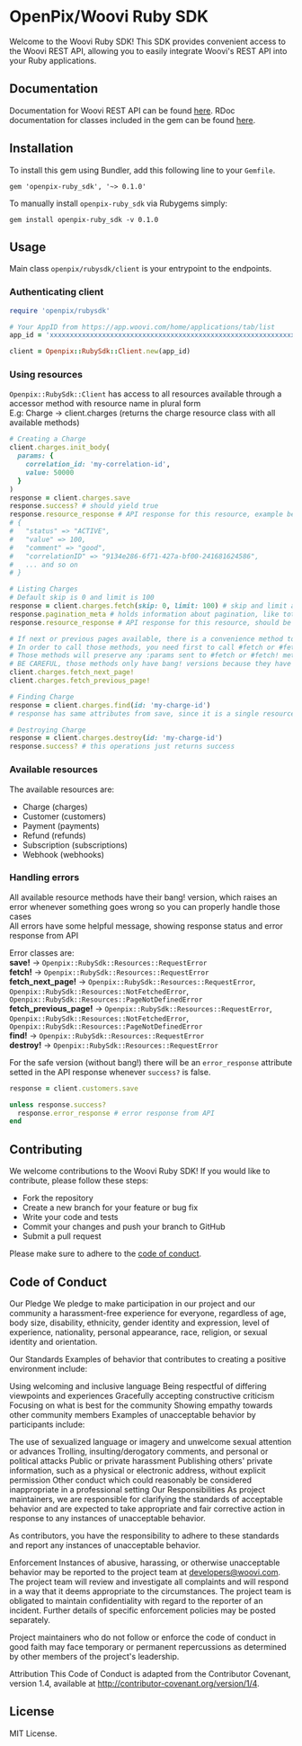 # OpenPix/Woovi Ruby SDK
Welcome to the Woovi Ruby SDK! This SDK provides convenient access to the Woovi REST API, allowing you to easily integrate Woovi's REST API into your Ruby applications.

## Documentation
Documentation for Woovi REST API can be found [here](https://developers.woovi.com/api).
RDoc documentation for classes included in the gem can be found [here]().

## Installation
To install this gem using Bundler, add this following line to your `Gemfile`.
```shell
gem 'openpix-ruby_sdk', '~> 0.1.0'
```

To manually install `openpix-ruby_sdk` via Rubygems simply:
```shell
gem install openpix-ruby_sdk -v 0.1.0
```

## Usage
Main class `openpix/rubysdk/client` is your entrypoint to the endpoints.
### Authenticating client
```ruby
require 'openpix/rubysdk'

# Your AppID from https://app.woovi.com/home/applications/tab/list
app_id = 'xxxxxxxxxxxxxxxxxxxxxxxxxxxxxxxxxxxxxxxxxxxxxxxxxxxxxxxxxxxxxxxxxxxxxxxxxxxxxxxxxxxxxxxxxxxxxxxxxxxxxxxxxxxxxxxxxxxxxxxxxxxxxxxxxxxxxxxxxxxx'

client = Openpix::RubySdk::Client.new(app_id)
```
### Using resources
`Openpix::RubySdk::Client` has access to all resources available through a accessor method with resource name in plural form   
E.g: Charge -> client.charges (returns the charge resource class with all available methods)
```ruby
# Creating a Charge
client.charges.init_body(
  params: {
    correlation_id: 'my-correlation-id',
    value: 50000
  }
)
response = client.charges.save
response.success? # should yield true
response.resource_response # API response for this resource, example bellow \/
# {
#   "status" => "ACTIVE",
#   "value" => 100,
#   "comment" => "good",
#   "correlationID" => "9134e286-6f71-427a-bf00-241681624586",
#   ... and so on
# }

# Listing Charges
# Default skip is 0 and limit is 100
response = client.charges.fetch(skip: 0, limit: 100) # skip and limit are pagination params, https://developers.woovi.com/api#tag/charge/paths/~1api~1v1~1charge/get
response.pagination_meta # holds information about pagination, like total, hasNextPage and so on
response.resource_response # API response for this resource, should be an array

# If next or previous pages available, there is a convenience method to fetch next or previous pages
# In order to call those methods, you need first to call #fetch or #fetch! to set the pagination params
# Those methods will preserve any :params sent to #fetch or #fetch! method
# BE CAREFUL, those methods only have bang! versions because they have a strong dependency on #fetch, handle properly their errors
client.charges.fetch_next_page!
client.charges.fetch_previous_page!

# Finding Charge
response = client.charges.find(id: 'my-charge-id')
# response has same attributes from save, since it is a single resource response

# Destroying Charge
response = client.charges.destroy(id: 'my-charge-id')
response.success? # this operations just returns success
```
### Available resources
The available resources are:
- Charge (charges)
- Customer (customers)
- Payment (payments)
- Refund (refunds)
- Subscription (subscriptions)
- Webhook (webhooks)
### Handling errors
All available resource methods have their bang! version, which raises an error whenever something goes wrong so you can properly handle those cases   
All errors have some helpful message, showing response status and error response from API

Error classes are:   
**save!** -> `Openpix::RubySdk::Resources::RequestError`   
**fetch!** -> `Openpix::RubySdk::Resources::RequestError`   
**fetch_next_page!** -> `Openpix::RubySdk::Resources::RequestError`, `Openpix::RubySdk::Resources::NotFetchedError`, `Openpix::RubySdk::Resources::PageNotDefinedError`   
**fetch_previous_page!** -> `Openpix::RubySdk::Resources::RequestError`, `Openpix::RubySdk::Resources::NotFetchedError`, `Openpix::RubySdk::Resources::PageNotDefinedError`   
**find!** -> `Openpix::RubySdk::Resources::RequestError`   
**destroy!** -> `Openpix::RubySdk::Resources::RequestError`   

For the safe version (without bang!) there will be an `error_response` attribute setted in the API response whenever `success?` is false.
```ruby
response = client.customers.save

unless response.success?
  response.error_response # error response from API
end
```

## Contributing
We welcome contributions to the Woovi Ruby SDK! If you would like to contribute, please follow these steps:

- Fork the repository
- Create a new branch for your feature or bug fix
- Write your code and tests
- Commit your changes and push your branch to GitHub
- Submit a pull request

Please make sure to adhere to the [code of conduct](#code-of-conduct).

## Code of Conduct
Our Pledge
We pledge to make participation in our project and our community a harassment-free experience for everyone, regardless of age, body size, disability, ethnicity, gender identity and expression, level of experience, nationality, personal appearance, race, religion, or sexual identity and orientation.

Our Standards
Examples of behavior that contributes to creating a positive environment include:

Using welcoming and inclusive language
Being respectful of differing viewpoints and experiences
Gracefully accepting constructive criticism
Focusing on what is best for the community
Showing empathy towards other community members
Examples of unacceptable behavior by participants include:

The use of sexualized language or imagery and unwelcome sexual attention or advances
Trolling, insulting/derogatory comments, and personal or political attacks
Public or private harassment
Publishing others' private information, such as a physical or electronic address, without explicit permission
Other conduct which could reasonably be considered inappropriate in a professional setting
Our Responsibilities
As project maintainers, we are responsible for clarifying the standards of acceptable behavior and are expected to take appropriate and fair corrective action in response to any instances of unacceptable behavior.

As contributors, you have the responsibility to adhere to these standards and report any instances of unacceptable behavior.

Enforcement
Instances of abusive, harassing, or otherwise unacceptable behavior may be reported to the project team at <developers@woovi.com>. The project team will review and investigate all complaints and will respond in a way that it deems appropriate to the circumstances. The project team is obligated to maintain confidentiality with regard to the reporter of an incident. Further details of specific enforcement policies may be posted separately.

Project maintainers who do not follow or enforce the code of conduct in good faith may face temporary or permanent repercussions as determined by other members of the project's leadership.

Attribution
This Code of Conduct is adapted from the Contributor Covenant, version 1.4, available at http://contributor-covenant.org/version/1/4.

## License
MIT License.
